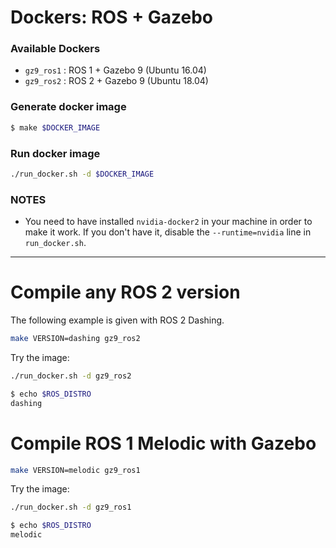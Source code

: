 # Dockers: ROS + Gazebo

### Available Dockers

- `gz9_ros1` : ROS 1 + Gazebo 9 (Ubuntu 16.04)
- `gz9_ros2` : ROS 2 + Gazebo 9 (Ubuntu 18.04)

### Generate docker image

```bash
$ make $DOCKER_IMAGE
```

### Run docker image

```bash
./run_docker.sh -d $DOCKER_IMAGE
```

### NOTES

- You need to have installed `nvidia-docker2` in your machine in order to make it work. If you don't have it, disable the `--runtime=nvidia` line in `run_docker.sh`.

----

# Compile any ROS 2 version

The following example is given with ROS 2 Dashing.

```bash
make VERSION=dashing gz9_ros2
```

Try the image:

```bash
./run_docker.sh -d gz9_ros2
```

```bash
$ echo $ROS_DISTRO
dashing
```

# Compile ROS 1 Melodic with Gazebo

```bash
make VERSION=melodic gz9_ros1
```

Try the image:

```bash
./run_docker.sh -d gz9_ros1
```

```bash
$ echo $ROS_DISTRO
melodic
```
